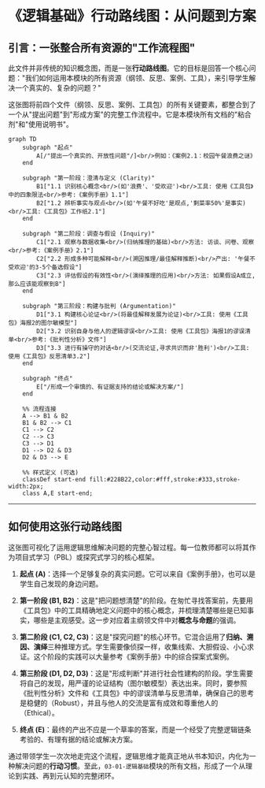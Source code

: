 # 《逻辑基础》行动路线图：从问题到方案

## 引言：一张整合所有资源的"工作流程图"

此文件并非传统的知识概念图，而是一张**行动路线图**。它的目标是回答一个核心问题："我们如何运用本模块的所有资源（纲领、反思、案例、工具），来引导学生解决一个真实的、复杂的问题？"

这张图将前四个文件（纲领、反思、案例、工具包）的所有关键要素，都整合到了一个从"提出问题"到"形成方案"的完整工作流程中。它是本模块所有文档的"粘合剂"和"使用说明书"。

```mermaid
graph TD
    subgraph "起点"
        A[/"提出一个真实的、开放性问题"/]<br/>例如：《案例2.1：校园午餐浪费之谜》
    end

    subgraph "第一阶段：澄清与定义 (Clarity)"
        B1["1.1 识别核心概念<br/>(如'浪费'、'受欢迎')<br/>工具: 使用《工具包》中的四象限法<br/>参考:《案例手册》1.1"]
        B2["1.2 辨析事实与观点<br/>(如'午餐不好吃'是观点,'剩菜率50%'是事实)<br/>工具:《工具包》工作纸2.1"]
    end

    subgraph "第二阶段：调查与假设 (Inquiry)"
        C1["2.1 观察与数据收集<br/>(归纳推理的基础)<br/>方法: 访谈、问卷、观察<br/>参考:《案例手册》2.1"]
        C2["2.2 形成多种可能解释<br/>(溯因推理/最佳解释推断)<br/>产出: '午餐不受欢迎'的3-5个备选假设"]
        C3["2.3 评估假设的有效性<br/>(演绎推理的应用)<br/>方法: 如果假设A成立,那么应该能观察到B"]
    end

    subgraph "第三阶段：构建与批判 (Argumentation)"
        D1["3.1 构建核心论证<br/>(将最佳解释发展为论证)<br/>工具: 使用《工具包》海报2的图尔敏模型"]
        D2["3.2 识别自身与他人的逻辑谬误<br/>工具: 使用《工具包》海报1的谬误清单<br/>参考:《批判性分析》文件"]
        D3["3.3 进行有操守的对话<br/>(交流论证,寻求共识而非'胜利')<br/>工具: 使用《工具包》反思清单3.2"]
    end

    subgraph "终点"
        E["/形成一个审慎的、有证据支持的结论或解决方案/"]
    end

    %% 流程连接
    A --> B1 & B2
    B1 & B2 --> C1
    C1 --> C2
    C2 --> C3
    C3 --> D1
    D1 --> D2 & D3
    D2 & D3 --> E

    %% 样式定义 (可选)
    classDef start-end fill:#228B22,color:#fff,stroke:#333,stroke-width:2px;
    class A,E start-end;
```

---

## 如何使用这张行动路线图

这张图可视化了运用逻辑思维解决问题的完整心智过程。每一位教师都可以将其作为项目式学习（PBL）或探究式学习的核心框架。

1.  **起点 (A)**：选择一个足够复杂的真实问题。它可以来自《案例手册》，也可以是学生自己发现的身边问题。

2.  **第一阶段 (B1, B2)**：这是"把问题想清楚"的阶段。在匆忙寻找答案前，先要用《工具包》中的工具精确地定义问题中的核心概念，并梳理清楚哪些是已知事实，哪些是主观感受。这一步对应着主纲领文件中对**概念与命题**的强调。

3.  **第二阶段 (C1, C2, C3)**：这是"探究问题"的核心环节。它混合运用了**归纳、溯因、演绎**三种推理方式。学生需要像侦探一样，收集线索、大胆假设、小心求证。这个阶段的实践可以大量参考《案例手册》中的综合探案式案例。

4.  **第三阶段 (D1, D2, D3)**：这是"形成判断"并进行社会性建构的阶段。学生需要将自己的发现，用严谨的论证结构（图尔敏模型）表达出来。同时，要参照《批判性分析》文件和《工具包》中的谬误清单与反思清单，确保自己的思考是稳健的（Robust），并且与他人的交流是富有成效和尊重他人的（Ethical）。

5.  **终点 (E)**：最终的产出不应是一个草率的答案，而是一个经受了完整逻辑链条考验的、有理有据的结论或解决方案。

通过带领学生一次次地走完这个流程，逻辑思维才能真正地从书本知识，内化为一种解决问题的**行动习惯**。至此，`03-01-逻辑基础`模块的所有文档，形成了一个从理论到实践、再到元认知的完整闭环。
